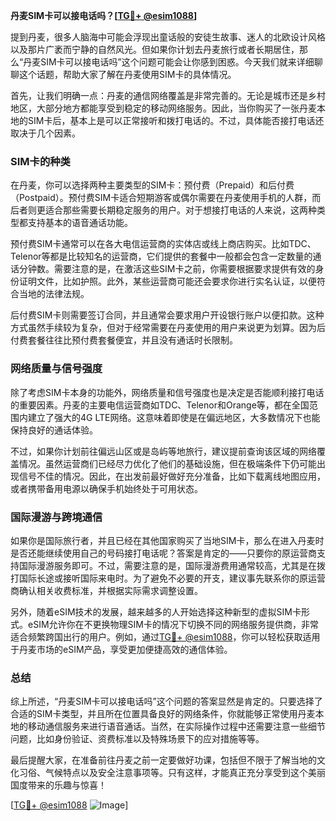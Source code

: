 **丹麦SIM卡可以接电话吗？[[TG💪+ @esim1088](https://t.me/s/esim1088)]**

提到丹麦，很多人脑海中可能会浮现出童话般的安徒生故事、迷人的北欧设计风格以及那片广袤而宁静的自然风光。但如果你计划去丹麦旅行或者长期居住，那么“丹麦SIM卡可以接电话吗”这个问题可能会让你感到困惑。今天我们就来详细聊聊这个话题，帮助大家了解在丹麦使用SIM卡的具体情况。

首先，让我们明确一点：丹麦的通信网络覆盖是非常完善的。无论是城市还是乡村地区，大部分地方都能享受到稳定的移动网络服务。因此，当你购买了一张丹麦本地的SIM卡后，基本上是可以正常接听和拨打电话的。不过，具体能否接打电话还取决于几个因素。

### SIM卡的种类

在丹麦，你可以选择两种主要类型的SIM卡：预付费（Prepaid）和后付费（Postpaid）。预付费SIM卡适合短期游客或偶尔需要在丹麦使用手机的人群，而后者则更适合那些需要长期稳定服务的用户。对于想接打电话的人来说，这两种类型都支持基本的语音通话功能。

预付费SIM卡通常可以在各大电信运营商的实体店或线上商店购买。比如TDC、Telenor等都是比较知名的运营商，它们提供的套餐中一般都会包含一定数量的通话分钟数。需要注意的是，在激活这些SIM卡之前，你需要根据要求提供有效的身份证明文件，比如护照。此外，某些运营商可能还会要求你进行实名认证，以便符合当地的法律法规。

后付费SIM卡则需要签订合同，并且通常会要求用户开设银行账户以便扣款。这种方式虽然手续较为复杂，但对于经常需要在丹麦使用的用户来说更为划算。因为后付费套餐往往比预付费套餐便宜，并且没有通话时长限制。

### 网络质量与信号强度

除了考虑SIM卡本身的功能外，网络质量和信号强度也是决定是否能顺利接打电话的重要因素。丹麦的主要电信运营商如TDC、Telenor和Orange等，都在全国范围内建立了强大的4G LTE网络。这意味着即使是在偏远地区，大多数情况下也能保持良好的通话体验。

不过，如果你计划前往偏远山区或是岛屿等地旅行，建议提前查询该区域的网络覆盖情况。虽然运营商们已经尽力优化了他们的基础设施，但在极端条件下仍可能出现信号不佳的情况。因此，在出发前最好做好充分准备，比如下载离线地图应用，或者携带备用电源以确保手机始终处于可用状态。

### 国际漫游与跨境通信

如果你是国际旅行者，并且已经在其他国家购买了当地SIM卡，那么在进入丹麦时是否还能继续使用自己的号码接打电话呢？答案是肯定的——只要你的原运营商支持国际漫游服务即可。不过，需要注意的是，国际漫游费用通常较高，尤其是在拨打国际长途或接听国际来电时。为了避免不必要的开支，建议事先联系你的原运营商确认相关收费标准，并根据实际需求调整设置。

另外，随着eSIM技术的发展，越来越多的人开始选择这种新型的虚拟SIM卡形式。eSIM允许你在不更换物理SIM卡的情况下切换不同的网络服务提供商，非常适合频繁跨国出行的用户。例如，通过[TG💪+ @esim1088](https://t.me/s/esim1088)，你可以轻松获取适用于丹麦市场的eSIM产品，享受更加便捷高效的通信体验。

### 总结

综上所述，“丹麦SIM卡可以接电话吗”这个问题的答案显然是肯定的。只要选择了合适的SIM卡类型，并且所在位置具备良好的网络条件，你就能够正常使用丹麦本地的移动通信服务来进行语音通话。当然，在实际操作过程中还需要注意一些细节问题，比如身份验证、资费标准以及特殊场景下的应对措施等等。

最后提醒大家，在准备前往丹麦之前一定要做好功课，包括但不限于了解当地的文化习俗、气候特点以及安全注意事项等。只有这样，才能真正充分享受到这个美丽国度带来的乐趣与惊喜！

[[TG💪+ @esim1088](https://t.me/s/esim1088) ![Image](https://i.postimg.cc/4NQfJmqS/Snipaste-2025-05-13-00-14-12.png)]